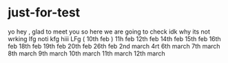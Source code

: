 # just-for-test
yo hey , glad to meet you so here we are going to check 
idk why its not wrking
lfg
noti
kfg
hiii
LFg ( 10th feb )
11h feb
12th feb
14th feb
15th feb
16th feb
18th feb
19th feb
20th feb
26th feb
2nd march
4rt
6th march
7th march
8th march
9th march
10th march
11th march
12th march
